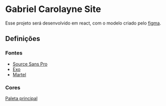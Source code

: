 # Gabriel Carolayne Site
Esse projeto será desenvolvido em react, com o modelo criado pelo [figma](https://www.figma.com/).

## Definições
### Fontes
- [Source Sans Pro](https://fonts.google.com/specimen/Source+Sans+Pro)
- [Exo](https://fonts.google.com/specimen/Exo)
- [Martel](https://fonts.google.com/specimen/Martel)
### Cores
[Paleta principal](https://coolors.co/0c0c0c-060c1e-000c2f-665f83-ada9bb-276d75-3e8c78-ebeeff-d16355-00b38a)

